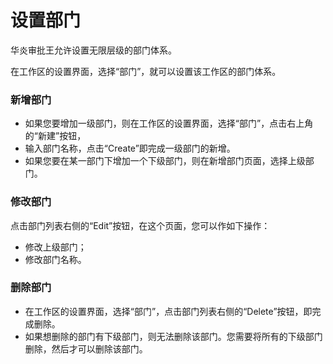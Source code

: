 # 设置部门

华炎审批王允许设置无限层级的部门体系。

在工作区的设置界面，选择“部门”，就可以设置该工作区的部门体系。

### 新增部门

- 如果您要增加一级部门，则在工作区的设置界面，选择“部门”，点击右上角的“新建”按钮，
- 输入部门名称，点击“Create”即完成一级部门的新增。
- 如果您要在某一部门下增加一个下级部门，则在新增部门页面，选择上级部门。

### 修改部门

点击部门列表右侧的“Edit”按钮，在这个页面，您可以作如下操作：

- 修改上级部门；
- 修改部门名称。


### 删除部门

- 在工作区的设置界面，选择“部门”，点击部门列表右侧的“Delete”按钮，即完成删除。
- 如果想删除的部门有下级部门，则无法删除该部门。您需要将所有的下级部门删除，然后才可以删除该部门。
